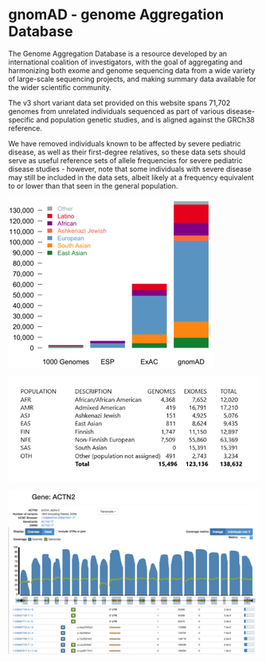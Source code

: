 # gnomAD - genome Aggregation Database

The Genome Aggregation Database is a resource developed by an international coalition of investigators, with the goal of aggregating and harmonizing both exome and genome sequencing data from a wide variety of large-scale sequencing projects, and making summary data available for the wider scientific community.

The v3 short variant data set provided on this website spans 71,702 genomes from unrelated individuals sequenced as part of various disease-specific and population genetic studies, and is aligned against the GRCh38 reference.

We have removed individuals known to be affected by severe pediatric disease, as well as their first-degree relatives, so these data sets should serve as useful reference sets of allele frequencies for severe pediatric disease studies - however, note that some individuals with severe disease may still be included in the data sets, albeit likely at a frequency equivalent to or lower than that seen in the general population.

![Screenshot](gnomad_screenshot_1.png)

![Screenshot](gnomad_screenshot_2.png)

![Screenshot](gnomad_screenshot_3.png)
